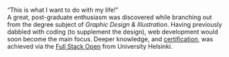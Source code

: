 “This is what I want to do with my life!”  
A great, post-graduate enthusiasm was discovered while branching out from the degree subject of *Graphic Design & Illustration*. Having previously dabbled with coding (to supplement the design), web development would soon become the main focus. Deeper knowledge, and [certification](https://github.com/spezzers/spezzers/blob/main/education/certificate-fullstack.png?raw=true), was achieved via the [Full Stack Open](https://fullstackopen.com/en/) from University Helsinki.
